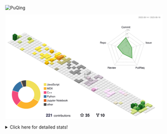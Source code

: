 ![PuQing](https://user-images.githubusercontent.com/27223114/171565019-9a56fae6-b08b-421f-99db-7e830da42371.png)

![](./profile-3d-contrib/profile-season-animate.svg)

<details>
<summary>Click here for detailed stats!</summary>

<!--START_SECTION:waka-->
![Lines of code](https://img.shields.io/badge/From%20Hello%20World%20I%27ve%20Written-768.9%20thousand%20lines%20of%20code-blue)

**🐱 My GitHub Data** 

> 📦 254.2 kB Used in GitHub's Storage 
 > 
> 🏆 146 Contributions in the Year 2023
 > 
> 🚫 Not Opted to Hire
 > 
> 📜 30 Public Repositories 
 > 
> 🔑 27 Private Repositories 
 > 
**I'm an Early 🐤** 

```text
🌞 Morning                332 commits         ███░░░░░░░░░░░░░░░░░░░░░░   12.94 % 
🌆 Daytime                1232 commits        ████████████░░░░░░░░░░░░░   48.03 % 
🌃 Evening                245 commits         ██░░░░░░░░░░░░░░░░░░░░░░░   09.55 % 
🌙 Night                  756 commits         ███████░░░░░░░░░░░░░░░░░░   29.47 % 
```


📊 **This Week I Spent My Time On** 

```text
💬 Programming Languages: 
Python                   3 hrs 26 mins       █████████████████░░░░░░░░   66.54 % 
Markdown                 1 hr 40 mins        ████████░░░░░░░░░░░░░░░░░   32.19 % 
Jupyter Notebook         2 mins              ░░░░░░░░░░░░░░░░░░░░░░░░░   00.72 % 
C++                      1 min               ░░░░░░░░░░░░░░░░░░░░░░░░░   00.54 % 
Text                     0 secs              ░░░░░░░░░░░░░░░░░░░░░░░░░   00.01 % 

🔥 Editors: 
VS Code                  3 hrs 30 mins       █████████████████░░░░░░░░   67.81 % 
Obsidian                 1 hr 40 mins        ████████░░░░░░░░░░░░░░░░░   32.19 % 

💻 Operating System: 
WSL                      3 hrs 29 mins       █████████████████░░░░░░░░   67.52 % 
Windows                  1 hr 40 mins        ████████░░░░░░░░░░░░░░░░░   32.20 % 
Linux                    0 secs              ░░░░░░░░░░░░░░░░░░░░░░░░░   00.28 % 
```


<!--END_SECTION:waka-->
</details>

